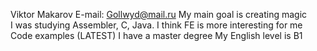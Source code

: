 Viktor Makarov
E-mail: Gollwyd@mail.ru
My main goal is creating magic  
I was studying Assembler, C, Java. I think FE is more interesting for me
Code examples (LATEST)
I have a master degree
My English level is B1